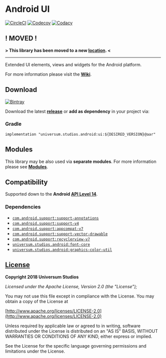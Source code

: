 Android UI
===============

[![CircleCI](https://circleci.com/gh/universum-studios/android_ui.svg?style=shield)](https://circleci.com/gh/universum-studios/android_ui)
[![Codecov](https://codecov.io/gh/universum-studios/android_ui/branch/master/graph/badge.svg)](https://codecov.io/gh/universum-studios/android_ui)
[![Codacy](https://api.codacy.com/project/badge/Grade/d3dcc71d3dbb49af9aa9384a45127850)](https://www.codacy.com/app/universum-studios/android_ui?utm_source=github.com&amp;utm_medium=referral&amp;utm_content=universum-studios/android_ui&amp;utm_campaign=Badge_Grade)

## ! MOVED ! ##

**> This library has been moved to a new [location](https://bitbucket.org/android-universum/ui). <**

---

Extended UI elements, views and widgets for the Android platform.

For more information please visit the **[Wiki](https://github.com/universum-studios/android_ui/wiki)**.

## Download ##
[![Bintray](https://api.bintray.com/packages/universum-studios/android/universum.studios.android%3Aui/images/download.svg)](https://bintray.com/universum-studios/android/universum.studios.android%3Aui/_latestVersion)

Download the latest **[release](https://github.com/universum-studios/android_ui/releases "Releases page")** or **add as dependency** in your project via:

### Gradle ###

    implementation "universum.studios.android:ui:${DESIRED_VERSION}@aar"

## Modules ##

This library may be also used via **separate modules**. For more information please see **[Modules](https://github.com/universum-studios/android_ui/blob/master/MODULES.md)**.

## Compatibility ##

Supported down to the **Android [API Level 14](http://developer.android.com/about/versions/android-4.0.html "See API highlights")**.

### Dependencies ###

- [`com.android.support:support-annotations`](https://developer.android.com/topic/libraries/support-library/packages.html#annotations)
- [`com.android.support:support-v4`](https://developer.android.com/topic/libraries/support-library/packages.html#v4)
- [`com.android.support:appcompat-v7`](https://developer.android.com/topic/libraries/support-library/packages.html#v7)
- [`com.android.support:support-vector-drawable`](https://developer.android.com/topic/libraries/support-library/packages.html#vector-drawable)
- [`com.android.support:recyclerview-v7`](https://developer.android.com/topic/libraries/support-library/packages.html#v7)
- [`universum.studios.android:font-core`](https://github.com/universum-studios/android_font/blob/master/MODULES.md)
- [`universum.studios.android:graphics-color-util`](https://github.com/universum-studios/android_graphics/blob/master/MODULES.md)

## [License](https://github.com/universum-studios/android_ui/blob/master/LICENSE.md) ##

**Copyright 2018 Universum Studios**

_Licensed under the Apache License, Version 2.0 (the "License");_

You may not use this file except in compliance with the License. You may obtain a copy of the License at

[http://www.apache.org/licenses/LICENSE-2.0](http://www.apache.org/licenses/LICENSE-2.0)

Unless required by applicable law or agreed to in writing, software distributed under the License
is distributed on an "AS IS" BASIS, WITHOUT WARRANTIES OR CONDITIONS OF ANY KIND, either express
or implied.
     
See the License for the specific language governing permissions and limitations under the License.
